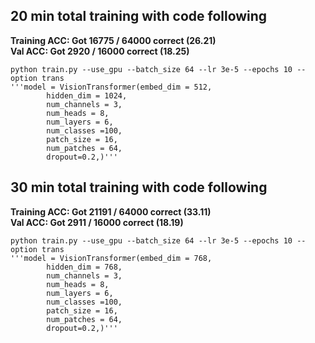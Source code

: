 ## 20 min total training with code following
**Training ACC: Got 16775 / 64000 correct (26.21)**  
**Val ACC: Got 2920 / 16000 correct (18.25)** 

    python train.py --use_gpu --batch_size 64 --lr 3e-5 --epochs 10 --option trans
    '''model = VisionTransformer(embed_dim = 512,
            hidden_dim = 1024,
            num_channels = 3,
            num_heads = 8,
            num_layers = 6,
            num_classes =100,
            patch_size = 16,
            num_patches = 64,
            dropout=0.2,)'''

## 30 min total training with code following          
**Training ACC: Got 21191 / 64000 correct (33.11)**  
**Val ACC: Got 2911 / 16000 correct (18.19)**

    python train.py --use_gpu --batch_size 64 --lr 3e-5 --epochs 10 --option trans
    '''model = VisionTransformer(embed_dim = 768,
            hidden_dim = 768,
            num_channels = 3,
            num_heads = 8,
            num_layers = 6,
            num_classes =100,
            patch_size = 16,
            num_patches = 64,
            dropout=0.2,)'''
